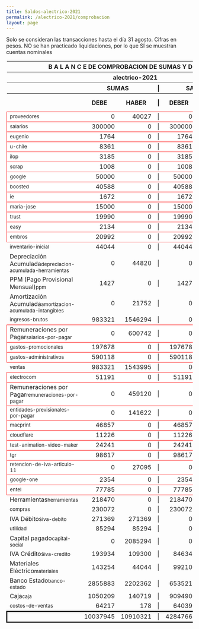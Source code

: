 ```yaml
--- 
title: Saldos-alectrico-2021
permalink: /alectrico-2021/comprobacion 
layout: page
--- 
```

<script>

$('* div').each(function () {   
    var item = $(this).text();
    var num = Number(item).toLocaleString('en');

    if (Number(item) < 0) {
        num = num.replace('-', '');
        $(this).addClass('negMoney');
    } else {
        $(this).addClass('enMoney');
    }

    $(this).text(num);
});
</script>
 


Solo se consideran las transacciones hasta el día 31	agosto.
Cifras en pesos.
NO se han practicado liquidaciones, por lo que SÍ se muestran cuentas nominales
<table rules='groups'>
<style> tfoot {  border: 3px solid black;  } </style> 
<thead><th colspan='7'> B A L A N C E  DE COMPROBACION DE SUMAS Y DE SALDOS </th> </thead>
<thead> <th colspan='7'> alectrico-2021</th></thead>
<thead> <th> </th> <th align='center' colspan= '2'>SUMAS</th> <th>|</th> <th align='center' colspan='2'>SALDOS</th> <th rowspan='2' > Errores </th> </thead>
<thead> <th></th>  <th align='center'>DEBE</th> <th align='center'>HABER</th> <th>|</th> <th align='center'>DEBER</th> <th align='center'>ACREEDOR</th> <th>A Corregir </th> </thead>
<tbody>
<tr style=' background: #fff; border: 1px solid red;'>
<td><small>proveedores</small></td> <td align='right'>0</td> <td align='right'>40027</td> <td> | </td> <td align='right'> 0</td> <td align='right'>40027</td> </tr>
<tr style=' background: #fff; border: 1px solid red;'>
<td><small>salarios</small></td> <td align='right'>300000</td> <td align='right'>0</td> <td> | </td> <td align='right'> 300000</td> <td align='right'>0</td> </tr>
<tr style=' background: #fff; border: 1px solid red;'>
<td><small>eugenio</small></td> <td align='right'>1764</td> <td align='right'>0</td> <td> | </td> <td align='right'> 1764</td> <td align='right'>0</td> </tr>
<tr style=' background: #fff; border: 1px solid red;'>
<td><small>u-chile</small></td> <td align='right'>8361</td> <td align='right'>0</td> <td> | </td> <td align='right'> 8361</td> <td align='right'>0</td> </tr>
<tr style=' background: #fff; border: 1px solid red;'>
<td><small>ilop</small></td> <td align='right'>3185</td> <td align='right'>0</td> <td> | </td> <td align='right'> 3185</td> <td align='right'>0</td> </tr>
<tr style=' background: #fff; border: 1px solid red;'>
<td><small>scrap</small></td> <td align='right'>1008</td> <td align='right'>0</td> <td> | </td> <td align='right'> 1008</td> <td align='right'>0</td> </tr>
<tr style=' background: #fff; border: 1px solid red;'>
<td><small>google</small></td> <td align='right'>50000</td> <td align='right'>0</td> <td> | </td> <td align='right'> 50000</td> <td align='right'>0</td> </tr>
<tr style=' background: #fff; border: 1px solid red;'>
<td><small>boosted</small></td> <td align='right'>40588</td> <td align='right'>0</td> <td> | </td> <td align='right'> 40588</td> <td align='right'>0</td> </tr>
<tr style=' background: #fff; border: 1px solid red;'>
<td><small>ie</small></td> <td align='right'>1672</td> <td align='right'>0</td> <td> | </td> <td align='right'> 1672</td> <td align='right'>0</td> </tr>
<tr style=' background: #fff; border: 1px solid red;'>
<td><small>maria-jose</small></td> <td align='right'>15000</td> <td align='right'>0</td> <td> | </td> <td align='right'> 15000</td> <td align='right'>0</td> </tr>
<tr style=' background: #fff; border: 1px solid red;'>
<td><small>trust</small></td> <td align='right'>19990</td> <td align='right'>0</td> <td> | </td> <td align='right'> 19990</td> <td align='right'>0</td> </tr>
<tr style=' background: #fff; border: 1px solid red;'>
<td><small>easy</small></td> <td align='right'>2134</td> <td align='right'>0</td> <td> | </td> <td align='right'> 2134</td> <td align='right'>0</td> </tr>
<tr style=' background: #fff; border: 1px solid red;'>
<td><small>embros</small></td> <td align='right'>20992</td> <td align='right'>0</td> <td> | </td> <td align='right'> 20992</td> <td align='right'>0</td> </tr>
<tr>
<td><small>inventario-inicial</small></td> <td align='right'>44044</td> <td align='right'>0</td> <td> | </td> <td align='right'> 44044</td> <td align='right'>0</td>
</tr>
<tr>
<td>Depreciación Acumulada<small>depreciacion-acumulada-herramientas</small></td> <td align='right'>0</td> <td align='right'>44820</td> <td> | </td> <td align='right'> 0</td> <td align='right'>44820</td>
</tr>
<tr>
<td>PPM (Pago Provisional Mensual)<small>ppm</small></td> <td align='right'>1427</td> <td align='right'>0</td> <td> | </td> <td align='right'> 1427</td> <td align='right'>0</td>
</tr>
<tr>
<td>Amortización Acumulada<small>amortizacion-acumulada-intangibles</small></td> <td align='right'>0</td> <td align='right'>21752</td> <td> | </td> <td align='right'> 0</td> <td align='right'>21752</td>
</tr>
<tr>
<td><small>ingresos-brutos</small></td> <td align='right'>983321</td> <td align='right'>1546294</td> <td> | </td> <td align='right'> 0</td> <td align='right'>562973</td>
</tr>
<tr style=' background: #fff; border: 1px solid red;'>
<td>Remuneraciones por Pagar<small>salarios-por-pagar</small></td> <td align='right'>0</td> <td align='right'>600742</td> <td> | </td> <td align='right'> 0</td> <td align='right'>600742</td> </tr>
<tr style=' background: #fff; border: 1px solid red;'>
<td><small>gastos-promocionales</small></td> <td align='right'>197678</td> <td align='right'>0</td> <td> | </td> <td align='right'> 197678</td> <td align='right'>0</td> </tr>
<tr style=' background: #fff; border: 1px solid red;'>
<td><small>gastos-administrativos</small></td> <td align='right'>590118</td> <td align='right'>0</td> <td> | </td> <td align='right'> 590118</td> <td align='right'>0</td> </tr>
<tr>
<td><small>ventas</small></td> <td align='right'>983321</td> <td align='right'>1543995</td> <td> | </td> <td align='right'> 0</td> <td align='right'>560674</td>
</tr>
<tr style=' background: #fff; border: 1px solid red;'>
<td><small>electrocom</small></td> <td align='right'>51191</td> <td align='right'>0</td> <td> | </td> <td align='right'> 51191</td> <td align='right'>0</td> </tr>
<tr style=' background: #fff; border: 1px solid red;'>
<td>Remuneraciones por Pagar<small>remuneraciones-por-pagar</small></td> <td align='right'>0</td> <td align='right'>459120</td> <td> | </td> <td align='right'> 0</td> <td align='right'>459120</td> </tr>
<tr style=' background: #fff; border: 1px solid red;'>
<td><small>entidades-previsionales-por-pagar</small></td> <td align='right'>0</td> <td align='right'>141622</td> <td> | </td> <td align='right'> 0</td> <td align='right'>141622</td> </tr>
<tr style=' background: #fff; border: 1px solid red;'>
<td><small>macprint</small></td> <td align='right'>46857</td> <td align='right'>0</td> <td> | </td> <td align='right'> 46857</td> <td align='right'>0</td> </tr>
<tr style=' background: #fff; border: 1px solid red;'>
<td><small>cloudflare</small></td> <td align='right'>11226</td> <td align='right'>0</td> <td> | </td> <td align='right'> 11226</td> <td align='right'>0</td> </tr>
<tr style=' background: #fff; border: 1px solid red;'>
<td><small>test-animation-video-maker</small></td> <td align='right'>24241</td> <td align='right'>0</td> <td> | </td> <td align='right'> 24241</td> <td align='right'>0</td> </tr>
<tr style=' background: #fff; border: 1px solid red;'>
<td><small>tgr</small></td> <td align='right'>98617</td> <td align='right'>0</td> <td> | </td> <td align='right'> 98617</td> <td align='right'>0</td> </tr>
<tr style=' background: #fff; border: 1px solid red;'>
<td><small>retencion-de-iva-articulo-11</small></td> <td align='right'>0</td> <td align='right'>27095</td> <td> | </td> <td align='right'> 0</td> <td align='right'>27095</td> </tr>
<tr style=' background: #fff; border: 1px solid red;'>
<td><small>google-one</small></td> <td align='right'>2354</td> <td align='right'>0</td> <td> | </td> <td align='right'> 2354</td> <td align='right'>0</td> </tr>
<tr style=' background: #fff; border: 1px solid red;'>
<td><small>entel</small></td> <td align='right'>77785</td> <td align='right'>0</td> <td> | </td> <td align='right'> 77785</td> <td align='right'>0</td> </tr>
<tr>
<td>Herramientas<small>herramientas</small></td> <td align='right'>218470</td> <td align='right'>0</td> <td> | </td> <td align='right'> 218470</td> <td align='right'>0</td>
</tr>
<tr>
<td><small>compras</small></td> <td align='right'>230072</td> <td align='right'>0</td> <td> | </td> <td align='right'> 230072</td> <td align='right'>0</td>
</tr>
<tr>
<td>IVA Débitos<small>iva-debito</small></td> <td align='right'>271369</td> <td align='right'>271369</td> <td> | </td> <td align='right'> 0</td> <td align='right'>0</td>
</tr>
<tr>
<td><small>utilidad</small></td> <td align='right'>85294</td> <td align='right'>85294</td> <td> | </td> <td align='right'> 0</td> <td align='right'>0</td>
</tr>
<tr>
<td>Capital pagado<small>capital-social</small></td> <td align='right'>0</td> <td align='right'>2085294</td> <td> | </td> <td align='right'> 0</td> <td align='right'>2085294</td>
</tr>
<tr>
<td>IVA Créditos<small>iva-credito</small></td> <td align='right'>193934</td> <td align='right'>109300</td> <td> | </td> <td align='right'> 84634</td> <td align='right'>0</td>
</tr>
<tr>
<td>Materiales Eléctrico<small>materiales</small></td> <td align='right'>143254</td> <td align='right'>44044</td> <td> | </td> <td align='right'> 99210</td> <td align='right'>0</td>
</tr>
<tr>
<td>Banco Estado<small>banco-estado</small></td> <td align='right'>2855883</td> <td align='right'>2202362</td> <td> | </td> <td align='right'> 653521</td> <td align='right'>0</td>
</tr>
<tr>
<td>Caja<small>caja</small></td> <td align='right'>1050209</td> <td align='right'>140719</td> <td> | </td> <td align='right'> 909490</td> <td align='right'>0</td>
</tr>
<tr>
<td><small>costos-de-ventas</small></td> <td align='right'>64217</td> <td align='right'>178</td> <td> | </td> <td align='right'> 64039</td> <td align='right'>0</td>
</tr>
</tbody>
<tfoot>
<tr> <td></td> <td align='right'> <div>10037945</div></td> <td align='right'> <div>10910321</div></td><td> | </td> <td align='right'> <div>4284766</div></td> <td align='right'> <div>5157142</div></td> </tr>
</tfoot>
</table>

